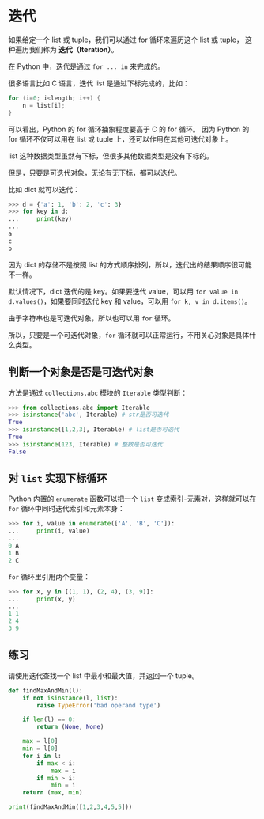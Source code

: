 # 迭代

如果给定一个 list 或 tuple，我们可以通过 for 循环来遍历这个 list 或 tuple，
这种遍历我们称为 **迭代（Iteration）**。

在 Python 中，迭代是通过 `for ... in` 来完成的。

很多语言比如 C 语言，迭代 list 是通过下标完成的，比如：

```C
for (i=0; i<length; i++) {
    n = list[i];
}
```

可以看出，Python 的 for 循环抽象程度要高于 C 的 for 循环。
因为 Python 的 for 循环不仅可以用在 list 或 tuple 上，还可以作用在其他可迭代对象上。

list 这种数据类型虽然有下标，但很多其他数据类型是没有下标的。

但是，只要是可迭代对象，无论有无下标，都可以迭代。

比如 dict 就可以迭代：

```python
>>> d = {'a': 1, 'b': 2, 'c': 3}
>>> for key in d:
...     print(key)
...
a
c
b
```

因为 dict 的存储不是按照 list 的方式顺序排列，所以，迭代出的结果顺序很可能不一样。

默认情况下，dict 迭代的是 key。如果要迭代 value，可以用 `for value in d.values()`，如果要同时迭代 key 和 value，可以用 `for k, v in d.items()`。

由于字符串也是可迭代对象，所以也可以用 `for` 循环。

所以，只要是一个可迭代对象，`for` 循环就可以正常运行，不用关心对象是具体什么类型。

## 判断一个对象是否是可迭代对象

方法是通过 `collections.abc` 模块的 `Iterable` 类型判断：

```python
>>> from collections.abc import Iterable
>>> isinstance('abc', Iterable) # str是否可迭代
True
>>> isinstance([1,2,3], Iterable) # list是否可迭代
True
>>> isinstance(123, Iterable) # 整数是否可迭代
False
```

## 对 `list` 实现下标循环

Python 内置的 `enumerate` 函数可以把一个 `list` 变成索引-元素对，这样就可以在 `for` 循环中同时迭代索引和元素本身：

```python
>>> for i, value in enumerate(['A', 'B', 'C']):
...     print(i, value)
...
0 A
1 B
2 C
```

`for` 循环里引用两个变量：

```python
>>> for x, y in [(1, 1), (2, 4), (3, 9)]:
...     print(x, y)
...
1 1
2 4
3 9
```

## 练习

请使用迭代查找一个 list 中最小和最大值，并返回一个 tuple。

```python
def findMaxAndMin(l):
    if not isinstance(l, list):
        raise TypeError('bad operand type')

    if len(l) == 0:
        return (None, None)

    max = l[0]
    min = l[0]
    for i in l:
        if max < i:
            max = i
        if min > i:
            min = i
    return (max, min)

print(findMaxAndMin([1,2,3,4,5,5]))
```
